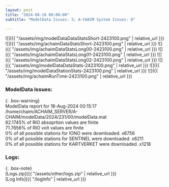 ```yaml
---
layout: post
title: "2024-08-18 00:00:00"
subtitle: "ModelData Issues: 5; A-CHAIM System Issues: 0"

---
```


![]({{ "/assets/img/modelDataDataStatsShort-2423100.png" | relative_url }})
![]({{ "/assets/img/achaimDataStatsShort-2423100.png" | relative_url }})
![]({{ "/assets/img/achaimDataStatsLong00-2423100.png" | relative_url }})
![]({{ "/assets/img/achaimDataStatsLong01-2423100.png" | relative_url }})
![]({{ "/assets/img/achaimDataStatsLong02-2423100.png" | relative_url }})
![]({{ "/assets/img/modelDataDataStats-2423100.png" | relative_url }})
![]({{ "/assets/img/modelDataStationStats-2423100.png" | relative_url }})
![]({{ "/assets/img/achaimRunTime-2423100.png" | relative_url }})


### ModelData Issues:  
  
{: .box-warning}  
 ModelData report for 18-Aug-2024 00:15:17   
 /home/chaim/ACHAIM_SERVER/A-CHAIM/modelData/2024/231/00/modelData.mat   
 62.1745% of RIO absoprtion values are finite   
 71.7656% of RIO volt values are finite   
 0% of all possible stations for IONO were downloaded. x6756   
 0% of all possible stations for SENTINEL were downloaded. x6211   
 0% of all possible stations for KARTVERKET were downloaded. x1218   
  


### Logs:  
  
{: .box-note}  
[Logs.zip]({{ "/assets/other/logs.zip" | relative_url }})  
[Log Info]({{ "/logInfo" | relative_url }})  
